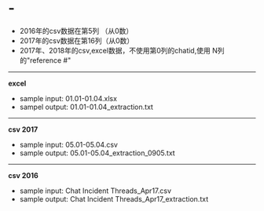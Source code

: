 # -


- 2016年的csv数据在第5列 （从0数）
- 2017年的csv数据在第16列（从0数）
- 2017年、2018年的csv,excel数据，不使用第0列的chatid,使用 N列的"reference #"


--------
**excel**
* sample input: 01.01-01.04.xlsx
* sampel output: 01.01-01.04_extraction.txt

---------
**csv 2017**

* sample input: 05.01-05.04.csv
* sample output: 05.01-05.04_extraction_0905.txt

---------
**csv 2016**

* sample input: Chat Incident Threads_Apr17.csv
* sample output: Chat Incident Threads_Apr17_extraction.txt
